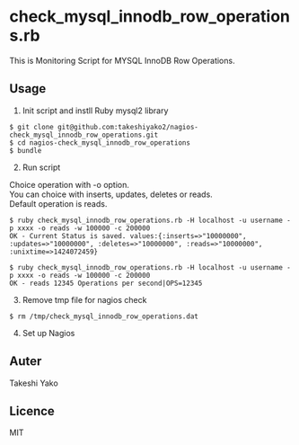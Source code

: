 # check_mysql_innodb_row_operations.rb

This is Monitoring Script for MYSQL InnoDB Row Operations.


## Usage


1) Init script and instll Ruby mysql2 library
```
$ git clone git@github.com:takeshiyako2/nagios-check_mysql_innodb_row_operations.git
$ cd nagios-check_mysql_innodb_row_operations
$ bundle
```

2) Run script

Choice operation with -o option.   
You can choice with inserts, updates, deletes or reads.  
Default operation is reads.   

```
$ ruby check_mysql_innodb_row_operations.rb -H localhost -u username -p xxxx -o reads -w 100000 -c 200000
OK - Current Status is saved. values:{:inserts=>"10000000", :updates=>"10000000", :deletes=>"10000000", :reads=>"10000000", :unixtime=>1424072459}

$ ruby check_mysql_innodb_row_operations.rb -H localhost -u username -p xxxx -o reads -w 100000 -c 200000
OK - reads 12345 Operations per second|OPS=12345
```

3) Remove tmp file for nagios check
```
$ rm /tmp/check_mysql_innodb_row_operations.dat
```

4) Set up Nagios

## Auter

Takeshi Yako

## Licence

MIT

